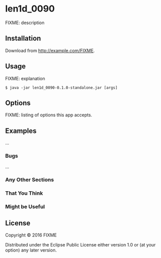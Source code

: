 # len1d_0090

FIXME: description

## Installation

Download from http://example.com/FIXME.

## Usage

FIXME: explanation

    $ java -jar len1d_0090-0.1.0-standalone.jar [args]

## Options

FIXME: listing of options this app accepts.

## Examples

...

### Bugs

...

### Any Other Sections
### That You Think
### Might be Useful

## License

Copyright © 2016 FIXME

Distributed under the Eclipse Public License either version 1.0 or (at
your option) any later version.
